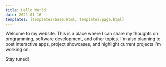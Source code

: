 ```yaml
---
title: Hello World
date: 2021-01-16
templates: [templates/base.html, templates/page.html]
---
```


Welcome to my website. This is a place where I can share my thoughts on
programming, software development, and other topics. I'm also planning to post
interactive apps, project showcases, and highlight current projects I'm working
on.

Stay tuned!
